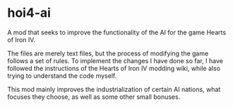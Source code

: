 # hoi4-ai
A mod that seeks to improve the functionality of the AI for the game Hearts of Iron IV.

The files are merely text files, but the process of modifying the game follows a set of rules. To implement the changes I have done so far, I have followed the instructions of the Hearts of Iron IV modding wiki, while also trying to understand the code myself.

This mod mainly improves the industrialization of certain AI nations, what focuses they choose, as well as some other small bonuses.
